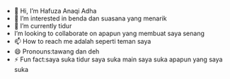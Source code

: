 - 👋 Hi, I’m Hafuza Anaqi Adha 
- 👀 I’m interested in benda dan suasana yang menarik 
- 🌱 I’m currently tidur
-  I’m looking to collaborate on apapun yang membuat saya senang 
- 📫 How to reach me adalah seperti teman saya
- 😄 Pronouns:tawang dan deh
- ⚡ Fun fact:saya suka tidur saya suka main saya suka apapun yang saya suka

<!---
Ikanlasmata/Ikanlasmata is a ✨ special ✨ repository because its `README.md` (this file) appears on your GitHub profile.
You can click the Preview link to take a look at your changes.
--->
